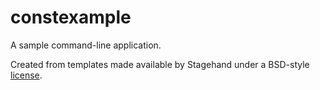 # constexample

A sample command-line application.

Created from templates made available by Stagehand under a BSD-style
[license](https://github.com/dart-lang/stagehand/blob/master/LICENSE).
